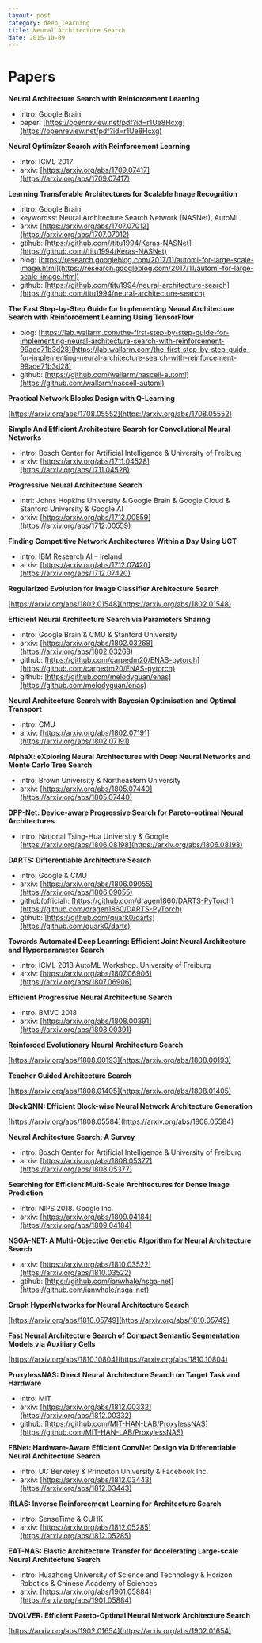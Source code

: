 ```yaml
---
layout: post
category: deep_learning
title: Neural Architecture Search
date: 2015-10-09
---
```


# Papers

**Neural Architecture Search with Reinforcement Learning**

- intro: Google Brain
- paper: [https://openreview.net/pdf?id=r1Ue8Hcxg](https://openreview.net/pdf?id=r1Ue8Hcxg)

**Neural Optimizer Search with Reinforcement Learning**

- intro: ICML 2017
- arxiv: [https://arxiv.org/abs/1709.07417](https://arxiv.org/abs/1709.07417)

**Learning Transferable Architectures for Scalable Image Recognition**

- intro: Google Brain
- keywordss: Neural Architecture Search Network (NASNet), AutoML
- arxiv: [https://arxiv.org/abs/1707.07012](https://arxiv.org/abs/1707.07012)
- gtihub: [https://github.com//titu1994/Keras-NASNet](https://github.com//titu1994/Keras-NASNet)
- blog: [https://research.googleblog.com/2017/11/automl-for-large-scale-image.html](https://research.googleblog.com/2017/11/automl-for-large-scale-image.html)
- github: [https://github.com/titu1994/neural-architecture-search](https://github.com/titu1994/neural-architecture-search)

**The First Step-by-Step Guide for Implementing Neural Architecture Search with Reinforcement Learning Using TensorFlow**

- blog: [https://lab.wallarm.com/the-first-step-by-step-guide-for-implementing-neural-architecture-search-with-reinforcement-99ade71b3d28](https://lab.wallarm.com/the-first-step-by-step-guide-for-implementing-neural-architecture-search-with-reinforcement-99ade71b3d28)
- github: [https://github.com/wallarm/nascell-automl](https://github.com/wallarm/nascell-automl)

**Practical Network Blocks Design with Q-Learning**

[https://arxiv.org/abs/1708.05552](https://arxiv.org/abs/1708.05552)

**Simple And Efficient Architecture Search for Convolutional Neural Networks**

- intro: Bosch Center for Artificial Intelligence & University of Freiburg
- arxiv: [https://arxiv.org/abs/1711.04528](https://arxiv.org/abs/1711.04528)

**Progressive Neural Architecture Search**

- intri: Johns Hopkins University & Google Brain & Google Cloud & Stanford University & Google AI
- arxiv: [https://arxiv.org/abs/1712.00559](https://arxiv.org/abs/1712.00559)

**Finding Competitive Network Architectures Within a Day Using UCT**

- intro: IBM Research AI – Ireland
- arxiv: [https://arxiv.org/abs/1712.07420](https://arxiv.org/abs/1712.07420)

**Regularized Evolution for Image Classifier Architecture Search**

[https://arxiv.org/abs/1802.01548](https://arxiv.org/abs/1802.01548)

**Efficient Neural Architecture Search via Parameters Sharing**

- intro: Google Brain & CMU & Stanford University
- arxiv: [https://arxiv.org/abs/1802.03268](https://arxiv.org/abs/1802.03268)
- github: [https://github.com/carpedm20/ENAS-pytorch](https://github.com/carpedm20/ENAS-pytorch)
- github: [https://github.com/melodyguan/enas](https://github.com/melodyguan/enas)

**Neural Architecture Search with Bayesian Optimisation and Optimal Transport**

- intro: CMU
- arxiv: [https://arxiv.org/abs/1802.07191](https://arxiv.org/abs/1802.07191)

**AlphaX: eXploring Neural Architectures with Deep Neural Networks and Monte Carlo Tree Search**

- intro: Brown University & Northeastern University
- arxiv: [https://arxiv.org/abs/1805.07440](https://arxiv.org/abs/1805.07440)

**DPP-Net: Device-aware Progressive Search for Pareto-optimal Neural Architectures**

- intro: National Tsing-Hua University & Google
[https://arxiv.org/abs/1806.08198](https://arxiv.org/abs/1806.08198)

**DARTS: Differentiable Architecture Search**

- intro: Google & CMU
- arxiv: [https://arxiv.org/abs/1806.09055](https://arxiv.org/abs/1806.09055)
- github(official): [https://github.com/dragen1860/DARTS-PyTorch](https://github.com/dragen1860/DARTS-PyTorch)
- gtihub: [https://github.com/quark0/darts](https://github.com/quark0/darts)

**Towards Automated Deep Learning: Efficient Joint Neural Architecture and Hyperparameter Search**

- intro: ICML 2018 AutoML Workshop. University of Freiburg
- arxiv: [https://arxiv.org/abs/1807.06906](https://arxiv.org/abs/1807.06906)

**Efficient Progressive Neural Architecture Search**

- intro: BMVC 2018
- arxiv: [https://arxiv.org/abs/1808.00391](https://arxiv.org/abs/1808.00391)

**Reinforced Evolutionary Neural Architecture Search**

[https://arxiv.org/abs/1808.00193](https://arxiv.org/abs/1808.00193)

**Teacher Guided Architecture Search**

[https://arxiv.org/abs/1808.01405](https://arxiv.org/abs/1808.01405)

**BlockQNN: Efficient Block-wise Neural Network Architecture Generation**

[https://arxiv.org/abs/1808.05584](https://arxiv.org/abs/1808.05584)

**Neural Architecture Search: A Survey**

- intro: Bosch Center for Artificial Intelligence & University of Freiburg
- arxiv: [https://arxiv.org/abs/1808.05377](https://arxiv.org/abs/1808.05377)

**Searching for Efficient Multi-Scale Architectures for Dense Image Prediction**

- intro: NIPS 2018. Google Inc.
- arxiv: [https://arxiv.org/abs/1809.04184](https://arxiv.org/abs/1809.04184)

**NSGA-NET: A Multi-Objective Genetic Algorithm for Neural Architecture Search**

- arxiv: [https://arxiv.org/abs/1810.03522](https://arxiv.org/abs/1810.03522)
- gtihub: [https://github.com/ianwhale/nsga-net](https://github.com/ianwhale/nsga-net)

**Graph HyperNetworks for Neural Architecture Search**

[https://arxiv.org/abs/1810.05749](https://arxiv.org/abs/1810.05749)

**Fast Neural Architecture Search of Compact Semantic Segmentation Models via Auxiliary Cells**

[https://arxiv.org/abs/1810.10804](https://arxiv.org/abs/1810.10804)

**ProxylessNAS: Direct Neural Architecture Search on Target Task and Hardware**

- intro: MIT
- arxiv: [https://arxiv.org/abs/1812.00332](https://arxiv.org/abs/1812.00332)
- github: [https://github.com/MIT-HAN-LAB/ProxylessNAS](https://github.com/MIT-HAN-LAB/ProxylessNAS)

**FBNet: Hardware-Aware Efficient ConvNet Design via Differentiable Neural Architecture Search**

- intro: UC Berkeley & Princeton University & Facebook Inc.
- arxiv: [https://arxiv.org/abs/1812.03443](https://arxiv.org/abs/1812.03443)

**IRLAS: Inverse Reinforcement Learning for Architecture Search**

- intro: SenseTime & CUHK
- arxiv: [https://arxiv.org/abs/1812.05285](https://arxiv.org/abs/1812.05285)

**EAT-NAS: Elastic Architecture Transfer for Accelerating Large-scale Neural Architecture Search**

- intro: Huazhong University of Science and Technology & Horizon Robotics & Chinese Academy of Sciences
- arxiv: [https://arxiv.org/abs/1901.05884](https://arxiv.org/abs/1901.05884)

**DVOLVER: Efficient Pareto-Optimal Neural Network Architecture Search**

[https://arxiv.org/abs/1902.01654](https://arxiv.org/abs/1902.01654)
